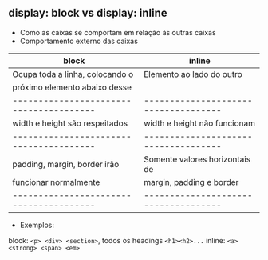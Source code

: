 ## display: block vs display: inline

- Como as caixas se comportam em relação ás outras caixas 
- Comportamento externo das caixas 

|   **block**                             | **inline**                           |
| --------------------------------------- | ------------------------------------ |
|   Ocupa toda a linha, colocando o       | Elemento ao lado do outro            |
|   próximo elemento abaixo desse         |                                      |
| --------------------------------------- | ------------------------------------ |
|   width e height são respeitados        | width e height não funcionam         |
| --------------------------------------- | ------------------------------------ |
|   padding, margin, border irão          | Somente valores horizontais de       |
|   funcionar normalmente                 | margin, padding e border             |
| --------------------------------------- | ------------------------------------ |

- Exemplos:

block: `<p> <div> <section>`, todos os headings `<h1><h2>...`
inline: `<a> <strong> <span> <em>`
